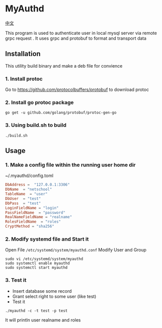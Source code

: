 # MyAuthd 

[中文](docs/readme.cn.md)

This program is used to authenticate user in local mysql server via remote grpc request . It uses grpc and protobuf to format and transport data

## Installation

This utility build binary and make a deb file for convience

### 1. Install protoc 

Go to https://github.com/protocolbuffers/protobuf to download protoc

### 2. Install go protoc package

```
go get -u github.com/golang/protobuf/protoc-gen-go
```

### 3. Using build.sh to build 

```
./build.sh
```

## Usage

### 1. Make a config file within the running user home dir

~/.myauthd/config.toml

```toml
DbAddress =  "127.0.0.1:3306"
DbName  = "netschool" 
TableName  = "user" 
DbUser  = "test"
DbPass  = "test"
LoginFieldName = "login"
PassFieldName  = "password"
RealNameFieldName = "realname"
RolesFieldName  = "roles"
CryptMethod = "sha256"
```

### 2. Modify systemd file and Start it

Open File `/etc/systemd/system/myauthd.conf`
Modify User and Group 

```
sudo vi /etc/systemd/system/myauthd
sudo systemctl enable myauthd
sudo systemctl start myauthd
```

### 3. Test it

- Insert database some record
- Grant select right to some user (like test)
- Test it

```
./myauthd -c -t test -p test
```

It will println user realname and roles